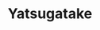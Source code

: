 ---
title: Yatsugatake
category: drawings
series: Peaking
year: 2016
image: yatsugatake.png
size: 21x18
materials: ink on paper
---